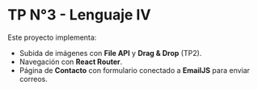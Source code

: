 # TP N°3 - Lenguaje IV

Este proyecto implementa:

-  Subida de imágenes con **File API** y **Drag & Drop** (TP2).
-  Navegación con **React Router**.
-  Página de **Contacto** con formulario conectado a **EmailJS** para enviar correos.
